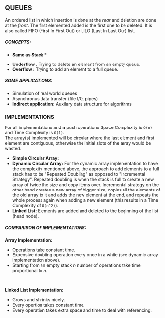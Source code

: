 ## QUEUES

An ordered list in which insertion is done at the *rear* and deletion are done at the *front*. The first elemented added is the first one to be deleted. It is also called FIFO (First In First Out) or LILO (Last In Last Our) list.

##### CONCEPTS:
* **Same as Stack** *
- **Underflow :** Trying to delete an element from an empty queue.
- **Overflow  :** Trying to add an element to a full queue.


##### SOME APPLICATIONS:
- Simulation of real world queues
- Asynchronus data transfer (file I/O, pipes)
- **Indirect application:** Auxilary data structure for algorithms

### IMPLEMENTATIONS
For all implementations and **n** push operations Space Complexity is <code>O(n)</code> and Time Complexity is <code>O(1)</code>.<br>
The array(s) implemented will be circular where the last element and first element are contiguous, otherwise the initial slots of the array would be wasted.

- **Simple Circular Array:**
- **Dynamic Circular Array:** For the dynamic array implementation to have the complexity mentioned above, the approach to add elements to a full stack has to be "Repeated Doubling" as opposed to "Incremental Strategy". Repeated doubling is when the stack is full to create a new array of twice the size and copy items over. Incremental strategy on the other hand creates a new array of bigger size, copies all the elements of the old array to it and adds the new element at the end, and repeats the whole process again when adding a new element (this results in a Time Complexity of <code>O(n^2)</code>).
- **Linked List:** Elements are added and deleted to the beginning of the list (head node).

##### COMPARISON OF IMPLEMENTATIONS:
**Array Implementation:**<br>
- Operations take constant time.
- Expensive doubling operation every once in a while (see dynamic array implementation above).
- Starting from an empty stack *n* number of operations take time proportional to *n*.
<br>

**Linked List Implementation:**<br>
- Grows and shrinks nicely.
- Every opertion takes constant time.
- Every operation takes extra space and time to deal with referencing.





